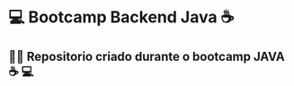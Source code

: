 # :computer:  Bootcamp Backend Java :coffee:
## :rainbow_flag:  Repositorio criado durante o bootcamp JAVA  :coffee: :computer: 

